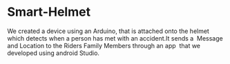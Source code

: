 # Smart-Helmet
We created a device using an ​Arduino​, that is attached onto the helmet  which detects when a person has met with an accident.It sends a  Message and Location to the Riders Family Members through an app  that we developed using ​android Studio​.  

